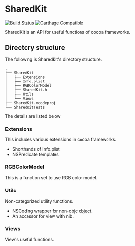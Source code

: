 # SharedKit

[![Build Status](https://travis-ci.org/roothybrid7/SharedKit.svg?branch=master)](https://travis-ci.org/roothybrid7/SharedKit)
[![Carthage Compatible](https://img.shields.io/badge/Carthage-compatible-4BC51D.svg?style=flat)](https://github.com/roothybrid7/SharedKit)

SharedKit is an API for useful functions of cocoa frameworks.

## Directory structure

The following is SharedKit's directory structure.

```
.
├── SharedKit
│   ├── Extensions
│   ├── Info.plist
│   ├── RGBColorModel
│   ├── SharedKit.h
│   ├── Utils
│   └── Views
├── SharedKit.xcodeproj
└── SharedKitTests
```

The details are listed below

### Extensions

This includes various extensions in cocoa frameworks.

* Shorthands of Info.plist
* NSPredicate templates

### RGBColorModel

This is a function set to use RGB color model.

### Utils

Non-categorized utility functions.

* NSCoding wrapper for non-objc object.
* An accessor for view with nib.

### Views

View's useful functions.
